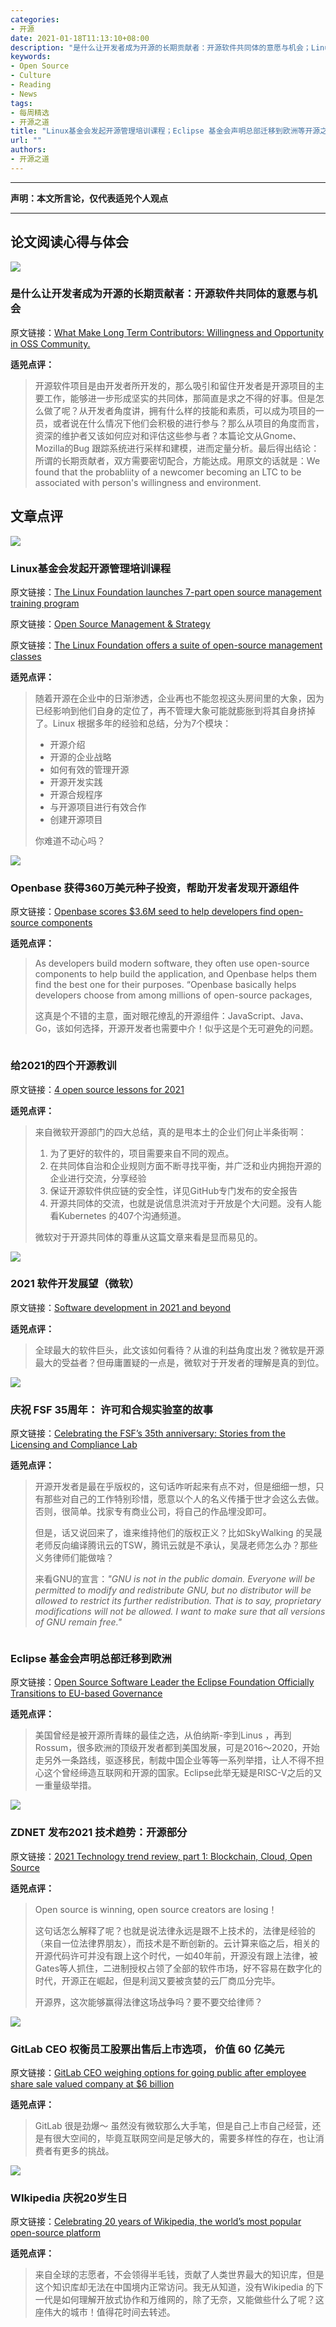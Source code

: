 ```yaml
---
categories:
- 开源
date: 2021-01-18T11:13:10+08:00
description: "是什么让开发者成为开源的长期贡献者：开源软件共同体的意愿与机会；Linux基金会发起开源管理培训课程；Openbase 获得360万美元种子投资，帮助开发者发现开源组件；给2021的四个开源教训；2021 软件开发展望（微软）；庆祝 FSF 35周年： 许可和合规实验室的故事；Eclipse 基金会声明总部迁移到欧洲；ZDNET 发布2021 技术趋势：开源部分；GitLab CEO 权衡员工股票出售后上市选项， 价值 60 亿美元；WIkipedia 庆祝20岁生日"
keywords:
- Open Source
- Culture
- Reading
- News
tags:
- 每周精选
- 开源之道
title: "Linux基金会发起开源管理培训课程；Eclipse 基金会声明总部迁移到欧洲等开源之道一周精选2021 1 17"
url: ""
authors:
- 开源之道
---
```

---
**声明：本文所言论，仅代表适兕个人观点**

---

## 论文阅读心得与体会

![](https://www.irisns.com/wp-content/uploads/2015/07/open-source-software.jpg)

### 是什么让开发者成为开源的长期贡献者：开源软件共同体的意愿与机会

原文链接：[What Make Long Term Contributors: Willingness and Opportunity in OSS Community.](http://www.mockus.us/papers/willingness.pdf)

**适兕点评：**

>开源软件项目是由开发者所开发的，那么吸引和留住开发者是开源项目的主要工作，能够进一步形成坚实的共同体，那简直是求之不得的好事。但是怎么做了呢？从开发者角度讲，拥有什么样的技能和素质，可以成为项目的一员，或者说在什么情况下他们会积极的进行参与？那么从项目的角度而言，资深的维护者又该如何应对和评估这些参与者？本篇论文从Gnome、Mozilla的Bug 跟踪系统进行采样和建模，进而定量分析。最后得出结论：所谓的长期贡献者，双方需要密切配合，方能达成。用原文的话就是：We found that the probabliity of a newcomer becoming an LTC to be associated with person's willingness and environment.

## 文章点评

![](https://tr3.cbsistatic.com/hub/i/r/2019/11/26/d03d422c-5e2a-4876-b40e-29bf7b6a69be/resize/770x/67d0d085050145a354c6a0fa429db03b/20191125-cloud-tom.jpg)

### Linux基金会发起开源管理培训课程

原文链接：[The Linux Foundation launches 7-part open source management training program](https://www.techrepublic.com/article/the-linux-foundation-launches-7-part-open-source-management-training-program/)

原文链接：[Open Source Management & Strategy](https://www.techrepublic.com/article/the-linux-foundation-launches-7-part-open-source-management-training-program/)

原文链接：[The Linux Foundation offers a suite of open-source management classes](https://www.zdnet.com/article/the-linux-foundation-offers-a-suite-of-open-source-management-classes/)

**适兕点评：**

>随着开源在企业中的日渐渗透，企业再也不能忽视这头房间里的大象，因为已经影响到他们自身的定位了，再不管理大象可能就膨胀到将其自身挤掉了。Linux 根据多年的经验和总结，分为7个模块：
>
>* 开源介绍
>* 开源的企业战略
>* 如何有效的管理开源
>* 开源开发实践
>* 开源合规程序
>* 与开源项目进行有效合作
>* 创建开源项目
>
>你难道不动心吗？

![](https://techcrunch.com/wp-content/uploads/2021/01/GettyImages-1005344670.jpg?w=1390&crop=1)

### Openbase 获得360万美元种子投资，帮助开发者发现开源组件

原文链接：[Openbase scores $3.6M seed to help developers find open-source components](https://techcrunch.com/2021/01/13/openbase-scores-3-6m-seed-to-help-developers-find-right-open-source-component/)

**适兕点评：**

>As developers build modern software, they often use open-source components to help build the application, and Openbase helps them find the best one for their purposes. “Openbase basically helps developers choose from among millions of open-source packages,
>
>这真是个不错的主意，面对眼花缭乱的开源组件：JavaScript、Java、Go，该如何选择，开源开发者也需要中介！似乎这是个无可避免的问题。

![]()

### 给2021的四个开源教训

原文链接：[4 open source lessons for 2021](https://cloudblogs.microsoft.com/opensource/2021/01/14/four-open-source-lessons/)

**适兕点评：**

>来自微软开源部门的四大总结，真的是甩本土的企业们何止半条街啊：
>
>1. 为了更好的软件的，项目需要来自不同的观点。
>2. 在共同体自治和企业规则方面不断寻找平衡，并广泛和业内拥抱开源的企业进行交流，分享经验
>3. 保证开源软件供应链的安全性，详见GitHub专门发布的安全报告
>4. 开源共同体的交流，也就是说信息洪流对于开放是个大问题。没有人能看Kubernetes 的407个沟通频道。
>
>微软对于开源共同体的尊重从这篇文章来看是显而易见的。

![](https://1gew6o3qn6vx9kp3s42ge0y1-wpengine.netdna-ssl.com/wp-content/uploads/prod/2021/01/BnD_Microsoft-EOY-Graphic.jpg)

### 2021 软件开发展望（微软）

原文链接：[Software development in 2021 and beyond](https://blogs.microsoft.com/blog/2021/01/14/software-development-in-2021-and-beyond/)

**适兕点评：**

>全球最大的软件巨头，此文该如何看待？从谁的利益角度出发？微软是开源最大的受益者？但毋庸置疑的一点是，微软对于开发者的理解是真的到位。

![](https://static.fsf.org/nosvn/appeal2020/fall/7-RYF.png)

### 庆祝 FSF 35周年： 许可和合规实验室的故事

原文链接：[Celebrating the FSF’s 35th anniversary: Stories from the Licensing and Compliance Lab](https://www.fsf.org/blogs/licensing/celebrating-the-fsf2019s-35th-anniversary-stories-from-the-licensing-and-compliance-lab)

**适兕点评：**

>开源开发者是最在乎版权的，这句话咋听起来有点不对，但是细细一想，只有那些对自己的工作特别珍惜，愿意以个人的名义传播于世才会这么去做。否则，很简单。找家专有商业公司，将自己的作品埋没即可。
>
>但是，话又说回来了，谁来维持他们的版权正义？比如SkyWalking 的吴晟老师反向编译腾讯云的TSW，腾讯云就是不承认，吴晟老师怎么办？那些义务律师们能做啥？
>
>来看GNU的宣言：*"GNU is not in the public domain. Everyone will be permitted to modify and redistribute GNU, but no distributor will be allowed to restrict its further redistribution. That is to say, proprietary modifications will not be allowed. I want to make sure that all versions of GNU remain free."*

![]()

### Eclipse 基金会声明总部迁移到欧洲

原文链接：[Open Source Software Leader the Eclipse Foundation Officially Transitions to EU-based Governance](https://www.globenewswire.com/news-release/2021/01/14/2158344/0/en/Open-Source-Software-Leader-the-Eclipse-Foundation-Officially-Transitions-to-EU-based-Governance.html)

**适兕点评：**

>美国曾经是被开源所青睐的最佳之选，从伯纳斯-李到Linus ，再到Rossum，很多欧洲的顶级开发者都到美国发展，可是2016～2020，开始走另外一条路线，驱逐移民，制裁中国企业等等一系列举措，让人不得不担心这个曾经缔造互联网和开源的国家。Eclipse此举无疑是RISC-V之后的又一重量级举措。

![](https://zdnet1.cbsistatic.com/hub/i/r/2018/12/17/891dd9d3-cefa-445a-a29f-7b22354222c7/resize/1200xauto/34c8c4f63419924b2d8259f7c4194def/istock-971997930.jpg)

### ZDNET 发布2021 技术趋势：开源部分

原文链接：[2021 Technology trend review, part 1: Blockchain, Cloud, Open Source](https://www.zdnet.com/article/2021-technology-trend-review-part-1-blockchain-cloud-open-source/)

**适兕点评：**

>  Open source is winning, open source creators are losing！ 
>
>  这句话怎么解释了呢？也就是说法律永远是跟不上技术的，法律是经验的（来自一位法律界朋友），而技术是不断创新的。云计算来临之后，相关的开源代码许可并没有跟上这个时代，一如40年前，开源没有跟上法律，被Gates等人抓住，二进制授权占领了全部的软件市场，好不容易在数字化的时代，开源正在崛起，但是利润又要被贪婪的云厂商瓜分完毕。
>
>  开源界，这次能够赢得法律这场战争吗？要不要交给律师？

![](https://image.cnbcfm.com/api/v1/image/106286176-1575908831181gitlab2019commitlondon_sidsijbrandij.jpg?v=1575908938&w=740&h=416)

### GitLab CEO 权衡员工股票出售后上市选项， 价值 60 亿美元

原文链接：[GitLab CEO weighing options for going public after employee share sale valued company at $6 billion](https://www.cnbc.com/2021/01/15/gitlab-ceo-eyes-public-market-after-secondary-valued-it-at-6-billion-.html)

**适兕点评：**

>GitLab 很是劲爆～ 虽然没有微软那么大手笔，但是自己上市自己经营，还是有很大空间的，毕竟互联网空间是足够大的，需要多样性的存在，也让消费者有更多的挑战。

![](https://images.yourstory.com/cs/2/9456dfb02d6c11e9aa979329348d4c3e/55millionarticlesacrossover300languages-1610708161438.png?fm=png&auto=format&w=800)

### WIkipedia 庆祝20岁生日

原文链接：[Celebrating 20 years of Wikipedia, the world’s most popular open-source platform](https://yourstory.com/2021/01/20-years-of-wikipedia-open-source)

**适兕点评：**

>来自全球的志愿者，不会领得半毛钱，贡献了人类世界最大的知识库，但是这个知识库却无法在中国境内正常访问。我无从知道，没有Wikipedia 的下一代是如何理解开放式协作和万维网的，除了无奈，又能做些什么了呢？这座伟大的城市！值得花时间去转述。
